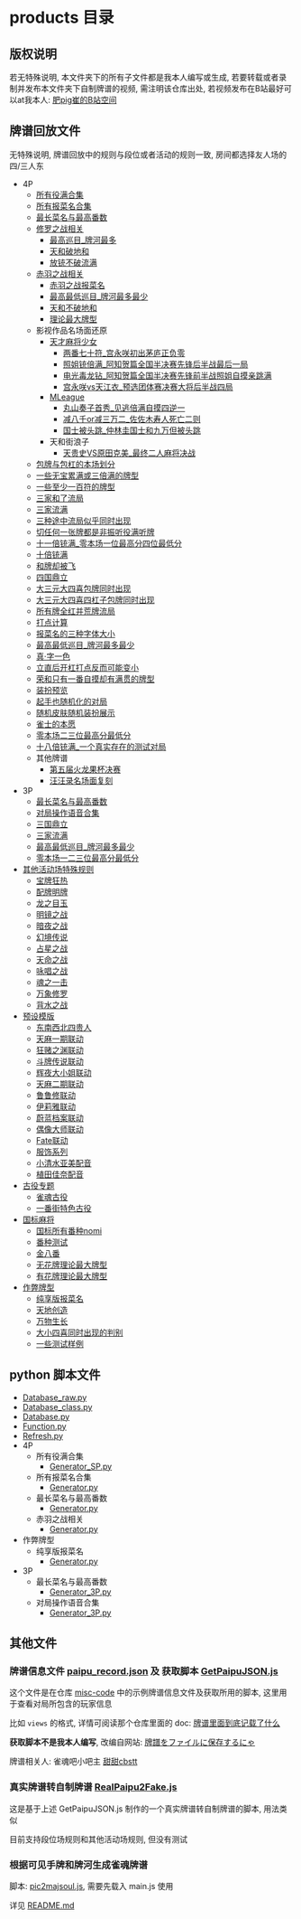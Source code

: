 # products 目录

## 版权说明

若无特殊说明, 本文件夹下的所有子文件都是我本人编写或生成, 若要转载或者录制并发布本文件夹下自制牌谱的视频, 需注明该仓库出处,
若视频发布在B站最好可以at我本人: [肥pig崔的B站空间](https://space.bilibili.com/372365985)

## 牌谱回放文件

无特殊说明, 牌谱回放中的规则与段位或者活动的规则一致, 房间都选择友人场的四/三人东

- 4P
    - [所有役满合集](4P/所有役满合集)
    - [所有报菜名合集](4P/所有报菜名合集)
    - [最长菜名与最高番数](4P/最长菜名与最高番数/template.js)
    - [修罗之战相关](4P/修罗之战相关)
        - [最高巡目_牌河最多](4P/修罗之战相关/最高巡目_牌河最多.js)
        - [天和破地和](4P/修罗之战相关/天和破地和.js)
        - [放铳不破流满](4P/修罗之战相关/放铳不破流满.js)
    - [赤羽之战相关](4P/赤羽之战相关)
        - [赤羽之战报菜名](4P/赤羽之战相关/template.js)
        - [最高最低巡目_牌河最多最少](4P/赤羽之战相关/最高最低巡目_牌河最多最少.js)
        - [天和不破地和](4P/赤羽之战相关/天和不破地和.js)
        - [理论最大牌型](4P/赤羽之战相关/理论最大牌型.js)
    - 影视作品名场面还原
        - [天才麻将少女](4P/影视作品名场面还原/天才麻将少女)
            - [两番七十符_宫永咲初出茅庐正负零](4P/影视作品名场面还原/天才麻将少女/两番七十符_宫永咲初出茅庐正负零.js)
            - [照姐铳倍满_阿知贺篇全国半决赛先锋后半战最后一局](4P/影视作品名场面还原/天才麻将少女/照姐铳倍满_阿知贺篇全国半决赛先锋后半战最后一局.js)
            - [电光毒龙钻_阿知贺篇全国半决赛先锋前半战照姐自摸亲跳满](4P/影视作品名场面还原/天才麻将少女/电光毒龙钻_阿知贺篇全国半决赛先锋前半战照姐自摸亲跳满.js)
            - [宫永咲vs天江衣_预选团体赛决赛大将后半战四局](4P/影视作品名场面还原/天才麻将少女/宫永咲vs天江衣_预选团体赛决赛大将后半战四局.js)
        - [MLeague](4P/影视作品名场面还原/MLeague)
            - [丸山奏子首秀_见逃倍满自摸四逆一](4P/影视作品名场面还原/MLeague/丸山奏子首秀_见逃倍满自摸四逆一.js)
            - [减八千or减三万二_佐佐木寿人死亡二则](4P/影视作品名场面还原/MLeague/减八千or减三万二_佐佐木寿人死亡二则.js)
            - [国士被头跳_仲林圭国士和九万但被头跳](4P/影视作品名场面还原/MLeague/国士被头跳_仲林圭国士和九万但被头跳.js)
        - 天和街浪子
            - [天贵史VS原田克美_最终二人麻将决战](4P/影视作品名场面还原/天和街浪子/天贵史VS原田克美_最终二人麻将决战.js)
    - [包牌与包杠的本场划分](4P/包牌与包杠的本场划分)
    - [一些无宝累满或三倍满的牌型](4P/一些无宝累满或三倍满的牌型.js)
    - [一些至少一百符的牌型](4P/一些至少一百符的牌型.js)
    - [三家和了流局](4P/三家和了流局.js)
    - [三家流满](4P/三家流满.js)
    - [三种途中流局似乎同时出现](4P/三种途中流局似乎同时出现.js)
    - [切任何一张牌都是非振听役满听牌](4P/切任何一张牌都是非振听役满听牌.js)
    - [十一倍铳满_零本场一位最高分四位最低分](4P/十一倍铳满_零本场一位最高分四位最低分.js)
    - [十倍铳满](4P/十倍铳满.js)
    - [和牌却被飞](4P/和牌却被飞.js)
    - [四国鼎立](4P/四国鼎立.js)
    - [大三元大四喜包牌同时出现](4P/大三元大四喜包牌同时出现.js)
    - [大三元大四喜四杠子包牌同时出现](4P/大三元大四喜四杠子包牌同时出现.js)
    - [所有牌全红并荒牌流局](4P/所有牌全红并荒牌流局.js)
    - [打点计算](4P/打点计算.js)
    - [报菜名的三种字体大小](4P/报菜名的三种字体大小.js)
    - [最高最低巡目_牌河最多最少](4P/最高最低巡目_牌河最多最少.js)
    - [真·字一色](4P/真_字一色.js)
    - [立直后开杠打点反而可能变小](4P/立直后开杠打点反而可能变小.js)
    - [荣和只有一番自摸却有满贯的牌型](4P/荣和只有一番自摸却有满贯的牌型.js)
    - [装扮预览](4P/装扮预览.js)
    - [起手也随机化的对局](4P/起手也随机化的对局.js)
    - [随机皮肤随机装扮展示](4P/随机皮肤随机装扮展示.js)
    - [雀士的本愿](4P/雀士的本愿.js)
    - [零本场二三位最高分最低分](4P/零本场二三位最高分最低分.js)
    - [十八倍铳满_一个真实存在的测试对局](4P/十八倍铳满_一个真实存在的测试对局)
    - 其他牌谱
        - [第五届火龙果杯决赛](4P/其他牌谱/第五届火龙果杯决赛)
        - [汪汪录名场面复刻](4P/其他牌谱/汪汪录名场面复刻)
- 3P
    - [最长菜名与最高番数](3P/最长菜名与最高番数/template.js)
    - [对局操作语音合集](3P/对局操作语音合集)
    - [三国鼎立](3P/三国鼎立.js)
    - [三家流满](3P/三家流满.js)
    - [最高最低巡目_牌河最多最少](3P/最高最低巡目_牌河最多最少.js)
    - [零本场一二三位最高分最低分](3P/零本场一二三位最高分最低分.js)
- [其他活动场特殊规则](其他活动场特殊规则)
    - [宝牌狂热](其他活动场特殊规则/宝牌狂热)
    - [配牌明牌](其他活动场特殊规则/配牌明牌)
    - [龙之目玉](其他活动场特殊规则/龙之目玉)
    - [明镜之战](其他活动场特殊规则/明镜之战)
    - [暗夜之战](其他活动场特殊规则/暗夜之战)
    - [幻境传说](其他活动场特殊规则/幻境传说)
    - [占星之战](其他活动场特殊规则/占星之战)
    - [天命之战](其他活动场特殊规则/天命之战)
    - [咏唱之战](其他活动场特殊规则/咏唱之战)
    - [魂之一击](其他活动场特殊规则/魂之一击)
    - [万象修罗](其他活动场特殊规则/万象修罗)
    - [背水之战](其他活动场特殊规则/背水之战)
- [预设模版](预设模版)
    - [东南西北四贵人](预设模版/东南西北四贵人)
    - [天麻一期联动](预设模版/天麻一期联动)
    - [狂赌之渊联动](预设模版/狂赌之渊联动)
    - [斗牌传说联动](预设模版/斗牌传说联动)
    - [辉夜大小姐联动](预设模版/辉夜大小姐联动)
    - [天麻二期联动](预设模版/天麻二期联动)
    - [鲁鲁修联动](预设模版/鲁鲁修联动)
    - [伊莉雅联动](预设模版/伊莉雅联动)
    - [蔚蓝档案联动](预设模版/蔚蓝档案联动)
    - [偶像大师联动](预设模版/偶像大师联动)
    - [Fate联动](预设模版/Fate联动)
    - [服饰系列](预设模版/服饰系列)
    - [小清水亚美配音](预设模版/小清水亚美配音.js)
    - [植田佳奈配音](预设模版/植田佳奈配音.js)
- [古役专题](古役专题)
    - [雀魂古役](古役专题/雀魂古役.js)
    - [一番街特色古役](古役专题/一番街特色古役.js)
- [国标麻将](国标麻将)
    - [国标所有番种nomi](国标麻将/国标所有番种nomi)
    - [番种测试](国标麻将/番种测试)
    - [金八番](国标麻将/金八番)
    - [无花牌理论最大牌型](国标麻将/无花牌理论最大牌型.js)
    - [有花牌理论最大牌型](国标麻将/有花牌理论最大牌型.js)
- [作弊牌型](作弊牌型)
    - [纯享版报菜名](作弊牌型/纯享版报菜名)
    - [天地创造](作弊牌型/天地创造.js)
    - [万物生长](作弊牌型/万物生长.js)
    - [大小四喜同时出现的判别](作弊牌型/大小四喜同时出现的判别.js)
    - [一些测试样例](作弊牌型/一些测试样例.js)

## python 脚本文件

- [Database_raw.py](Database_raw.py)
- [Database_class.py](Database_class.py)
- [Database.py](Database.py)
- [Function.py](Function.py)
- [Refresh.py](Refresh.py)
- 4P
    - 所有役满合集
        - [Generator_SP.py](4P/所有役满合集/Generator_SP.py)
    - 所有报菜名合集
        - [Generator.py](4P/所有报菜名合集/Generator.py)
    - 最长菜名与最高番数
        - [Generator.py](4P/最长菜名与最高番数/Generator.py)
    - 赤羽之战相关
        - [Generator.py](4P/赤羽之战相关/Generator.py)
- 作弊牌型
    - 纯享版报菜名
        - [Generator.py](作弊牌型/纯享版报菜名/Generator.py)
- 3P
    - 最长菜名与最高番数
        - [Generator_3P.py](3P/最长菜名与最高番数/Generator_3P.py)
    - 对局操作语音合集
        - [Generator_3P.py](3P/对局操作语音合集/Generator_3P.py)

## 其他文件

### 牌谱信息文件 [paipu_record.json](paipu_record.json) 及 获取脚本 [GetPaipuJSON.js](GetPaipuJSON.js)

这个文件是在仓库 [misc-code](https://github.com/Fat-pig-Cui/misc-code/tree/main/paipu) 中的示例牌谱信息文件及获取所用的脚本,
这里用于查看对局所包含的玩家信息

比如 `views` 的格式, 详情可阅读那个仓库里面的
doc: [牌谱里面到底记载了什么](https://github.com/Fat-pig-Cui/misc-code/tree/main/doc/%E7%89%8C%E8%B0%B1%E9%87%8C%E9%9D%A2%E5%88%B0%E5%BA%95%E8%AE%B0%E8%BD%BD%E4%BA%86%E4%BB%80%E4%B9%88)

**获取脚本不是我本人编写**,
改编自网站: [牌譜をファイルに保存するにゃ](https://wikiwiki.jp/majsoul-api/%E7%89%8C%E8%AD%9C%E3%82%92%E3%83%95%E3%82%A1%E3%82%A4%E3%83%AB%E3%81%AB%E4%BF%9D%E5%AD%98%E3%81%99%E3%82%8B%E3%81%AB%E3%82%83)

牌谱相关人: 雀魂吧小吧主 [甜甜cbstt](https://space.bilibili.com/437346309)

### 真实牌谱转自制牌谱 [RealPaipu2Fake.js](./RealPaipu2Fake.js)

这是基于上述 GetPaipuJSON.js 制作的一个真实牌谱转自制牌谱的脚本, 用法类似

目前支持段位场规则和其他活动场规则, 但没有测试

### 根据可见手牌和牌河生成雀魂牌谱

脚本: [pic2majsoul.js](根据可见手牌和牌河生成雀魂牌谱/pic2majsoul.js), 需要先载入 main.js 使用

详见 [README.md](根据可见手牌和牌河生成雀魂牌谱/README.md)
